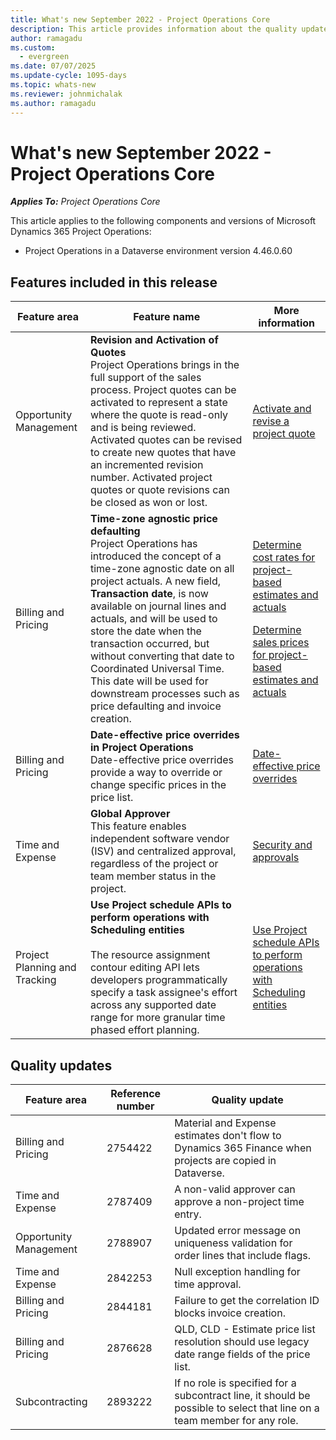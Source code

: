 ```yaml
---
title: What's new September 2022 - Project Operations Core
description: This article provides information about the quality updates that are available in the September 2022 release of Microsoft Dynamics 365 Project Operations Core.
author: ramagadu
ms.custom:
  - evergreen
ms.date: 07/07/2025
ms.update-cycle: 1095-days
ms.topic: whats-new
ms.reviewer: johnmichalak 
ms.author: ramagadu
---
```


# What's new September 2022 - Project Operations Core

_**Applies To:** Project Operations Core_

This article applies to the following components and versions of Microsoft Dynamics 365 Project Operations:

- Project Operations in a Dataverse environment version 4.46.0.60

## Features included in this release

| Feature area | Feature name | More information |
| --- | --- | --- |
| Opportunity Management | **Revision and Activation of Quotes**<br>Project Operations brings in the full support of the sales process. Project quotes can be activated to represent a state where the quote is read-only and is being reviewed. Activated quotes can be revised to create new quotes that have an incremented revision number. Activated project quotes or quote revisions can be closed as won or lost. | [Activate and revise a project quote](/dynamics365/project-operations/sales/activation-and-revision) |
| Billing and Pricing | **Time-zone agnostic price defaulting**<br>Project Operations has introduced the concept of a time-zone agnostic date on all project actuals. A new field, **Transaction date**, is now available on journal lines and actuals, and will be used to store the date when the transaction occurred, but without converting that date to Coordinated Universal Time. This date will be used for downstream processes such as price defaulting and invoice creation. | <p>[Determine cost rates for project-based estimates and actuals](/dynamics365/project-operations/pro/pricing-costing/cost-price-resolution-sales)</p><p>[Determine sales prices for project-based estimates and actuals](/dynamics365/project-operations/pro/pricing-costing/sales-price-resolution-sales)</p> |
| Billing and Pricing | **Date-effective price overrides in Project Operations**<br>Date-effective price overrides provide a way to override or change specific prices in the price list. | [Date-effective price overrides](/dynamics365/project-operations/pricing-costing/dateffective_price_overrides) |
| Time and Expense | **Global Approver**<br>This feature enables independent software vendor (ISV) and centralized approval, regardless of the project or team member status in the project. | [Security and approvals](/dynamics365/project-operations/approvals/approvals-security) |
|Project Planning and Tracking|**Use Project schedule APIs to perform operations with Scheduling entities** </br> </br>The resource assignment contour editing API lets developers programmatically specify a task assignee's effort across any supported date range for more granular time phased effort planning.|[Use Project schedule APIs to perform operations with Scheduling entities](/dynamics365/project-operations/project-management/schedule-api-preview)|

## Quality updates

| Feature area | Reference number | Quality update |
| --- | --- | --- |
| Billing and Pricing | 2754422 | Material and Expense estimates don't flow to Dynamics 365 Finance when projects are copied in Dataverse. |
| Time and Expense | 2787409 | A non-valid approver can approve a non-project time entry. |
| Opportunity Management | 2788907 | Updated error message on uniqueness validation for order lines that include flags. |
| Time and Expense | 2842253 | Null exception handling for time approval. |
| Billing and Pricing | 2844181 | Failure to get the correlation ID blocks invoice creation. |
| Billing and Pricing | 2876628 | QLD, CLD - Estimate price list resolution should use legacy date range fields of the price list. |
| Subcontracting | 2893222 | If no role is specified for a subcontract line, it should be possible to select that line on a team member for any role. |
